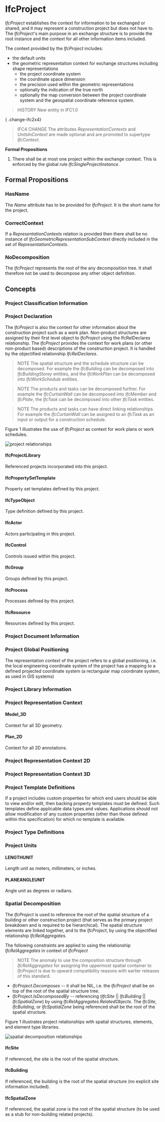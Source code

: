 # IfcProject

_IfcProject_ establishes the context for information to be exchanged or shared, and it may represent a construction project but does not have to. The _IfcProject_'s main purpose in an exchange structure is to provide the root instance and the context for all other information items included.
<!-- end of short definition -->


The context provided by the _IfcProject_ includes:

* the default units
* the geometric representation context for exchange structures including shape representations
  * the project coordinate system
  * the coordinate space dimension
  * the precision used within the geometric representations
  * optionally the indication of the true north
  * optionally the map conversion between the project coordinate system and the geospatial coordinate reference system.

> HISTORY New entity in IFC1.0

{ .change-ifc2x4}
> IFC4 CHANGE The attributes _RepresentationContexts_ and _UnitsInContext_ are made optional and are promoted to supertype _IfcContext_.

**Formal Propositions**

1. There shall be at most one project within the exchange context. This is enforced by the global rule _IfcSingleProjectInstance_.

## Formal Propositions

### HasName
The _Name_ attribute has to be provided for _IfcProject_. It is the short name for the project.

### CorrectContext
If a _RepresentationContexts_ relation is provided then there shall be no instance of _IfcGeometricRepresentationSubContext_ directly included in the set of _RepresentationContexts_.

### NoDecomposition
The _IfcProject_ represents the root of the any decomposition tree. It shall therefore not be used to decompose any other object definition.

## Concepts

### Project Classification Information



### Project Declaration

The _IfcProject_ is also the context for other information about the construction project such as a work plan. Non-product structures are assigned by their first level object to _IfcProject_ using the IfcRelDeclares relationship. The _IfcProject_ provides the context for work plans (or other non-product based) descriptions of the construction project. It is handled by the objectified relationship _IfcRelDeclares_.

> NOTE The spatial structure and the schedule structure can be decomposed. For example the _IfcBuilding_ can be decomposed into _IfcBuildingStorey_ entities, and the _IfcWorkPlan_ can be decomposed into _IfcWorkSchedule_ entities.

> NOTE The products and tasks can be decomposed further. For example the _IfcCurtainWall_ can be decomposed into _IfcMember_ and _IfcPlate_, the _IfcTask_ can be decomposed into other _IfcTask_ entities.

> NOTE The products and tasks can have direct linking relationships. For example the _IfcCurtainWall_ can be assigned to an _IfcTask_ as an input or output for a construction schedule.

Figure 1 illustrates the use of _IfcProject_ as context for work plans or work schedules.

![project relationships](../../../../figures/ifcproject_fig-1.png "Figure 1 — Project spatial and work plan structure")

#### IfcProjectLibrary

Referenced projects incorporated into this project.

#### IfcPropertySetTemplate

Property set templates defined by this project.

#### IfcTypeObject

Type definition defined by this project.

#### IfcActor

Actors participating in this project.

#### IfcControl

Controls issued within this project.

#### IfcGroup

Groups defined by this project.

#### IfcProcess

Processes defined by this project.

#### IfcResource

Resources defined by this project.

### Project Document Information



### Project Global Positioning

The representation context of the project refers to a global positioning, i.e. the local engineering coordinate system of the project has a mapping to a defined projected coordinate system (a rectangular map coordinate system, as used in GIS systems)

### Project Library Information



### Project Representation Context



#### Model_3D

Context for all 3D geometry.

#### Plan_2D

Context for all 2D annotations.

### Project Representation Context 2D



### Project Representation Context 3D



### Project Template Definitions

If a project includes custom properties for which end users should be able to view and/or edit, then backing property templates must be defined. Such templates define applicable data types and values. Applications should not allow modification of any custom properties (other than those defined within this specification) for which no template is available.

### Project Type Definitions



### Project Units



#### LENGTHUNIT

Length unit as meters, millimeters, or inches.

#### PLANEANGLEUNIT

Angle unit as degrees or radians.

### Spatial Decomposition

The _IfcProject_ is used to reference the root of the spatial structure of a building or other construction project (that serves as the primary project breakdown and is required to be hierarchical). The spatial structure elements are linked together, and to the _IfcProject_, by using the objectified relationship _IfcRelAggregates_.

The following constraints are applied to using the relationship _IfcRelAggregates_ in context of _IfcProject_

> NOTE The anomaly to use the composition structure through _IfcRelAggregates_ for assigning the uppermost spatial container to _IfcProject_ is due to upward compatibility reasons with earlier releases of this standard.

* _IfcProject.Decomposes_ -- it shall be NIL, i.e. the _IfcProject_ shall be on top of the root of the spatial structure tree.
* _IfcProject.IsDecomposedBy_ -- referencing (_IfcSite_ || _IfcBuilding_ || _IfcSpatialZone_) by using _IfcRelAggregates.RelatedObjects_. The _IfcSite_, _IfcBuilding_, or _IfcSpatialZone_ being referenced shall be the root of the spatial structure.

Figure 1 illustrates project relationships with spatial structures, elements, and element type libraries.

![spatial decomposition relationships](../../../../figures/ifcproject_fig-2.png "Figure 1 — Project spatial structure, products and product type library")

#### IfcSite

If referenced, the site is the root of the spatial structure.

#### IfcBuilding

If referenced, the building is the root of the spatial structure (no explicit site information included).

#### IfcSpatialZone

If referenced, the spatial zone is the root of the spatial structure (to be used as a stub for non-building related projects).

